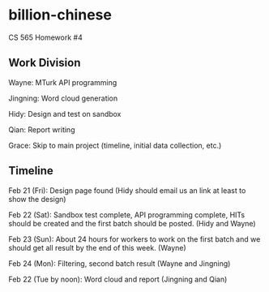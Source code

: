 billion-chinese
===============

CS 565 Homework #4

Work Division
-------------

Wayne: MTurk API programming

Jingning: Word cloud generation

Hidy: Design and test on sandbox

Qian: Report writing

Grace: Skip to main project (timeline, initial data collection, etc.)

Timeline
--------

Feb 21 (Fri): Design page found (Hidy should email us an link at least to show the design)

Feb 22 (Sat): Sandbox test complete, API programming complete, HITs should be created and the first batch should be posted. (Hidy and Wayne)

Feb 23 (Sun): About 24 hours for workers to work on the first batch and we should get all result by the end of this week. (Wayne)

Feb 24 (Mon): Filtering, second batch result (Wayne and Jingning)

Feb 22 (Tue by noon): Word cloud and report (Jingning and Qian) 